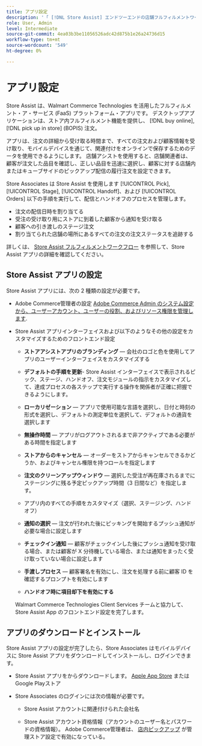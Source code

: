 ```yaml
---
title: アプリ設定
description: '「 [!DNL Store Assist] エンドツーエンドの店舗フルフィルメントワークフローとプロセスを管理し、オンラインで購入し、店舗注文を受け取るアプリケーション。 '
role: User, Admin
level: Intermediate
source-git-commit: 4ea03b3be11056526adc42d875b1e26a24736d15
workflow-type: tm+mt
source-wordcount: '549'
ht-degree: 0%

---
```


# アプリ設定

Store Assist は、Walmart Commerce Technologies を活用したフルフィルメント・ア・サービス (FaaS) プラットフォーム・アプリです。 デスクトップアプリケーションは、ストア内フルフィルメント機能を提供し、 [!DNL buy online], [!DNL pick up in store] (BOPIS) 注文。

アプリは、注文の詳細から受け取る時間まで、すべての注文および顧客情報を受け取り、モバイルデバイスを通じて、関連付けをオンラインで保存するためのデータを使用できるようにします。 店舗アシストを使用すると、店舗関連者は、顧客が注文した品目を確認し、正しい品目を迅速に選択し、顧客に対する店舗内またはキューブサイドのピックアップ配信の履行注文を設定できます。

Store Associates は Store Assist を使用します [!UICONTROL Pick], [!UICONTROL Stage], [!UICONTROL Handoff]、および [!UICONTROL Orders] 以下の手順を実行して、配信とハンドオフのプロセスを管理します。

- 注文の配信日時を割り当てる
- 受注の受け取り用にストアに到着した顧客から通知を受け取る
- 顧客への引き渡しのステージ注文
- 割り当てられた店舗の場所にあるすべての注文の注文ステータスを追跡する

詳しくは、 [Store Assist フルフィルメントワークフロー](store-assist-modules.md) を参照して、Store Assist アプリの詳細を確認してください。


## Store Assist アプリの設定

Store Assist アプリには、次の 2 種類の設定が必要です。

- Adobe Commerce管理者の設定 [Adobe Commerce Admin のシステム設定から、ユーザーアカウント、ユーザーの役割、およびリソース権限を管理します](user-setup.md).

- Store Assist アプリインターフェイスおよび以下のようなその他の設定をカスタマイズするためのフロントエンド設定

   - **ストアアシストアプリのブランディング** — 会社のロゴと色を使用してアプリのユーザーインターフェイスをカスタマイズする

   - **デフォルトの手順を更新**- Store Assist インターフェイスで表示されるピック、ステージ、ハンドオフ、注文モジュールの指示をカスタマイズして、達成プロセスの各ステップで実行する操作を関係者が正確に把握できるようにします。

   - **ローカリゼーション** — アプリで使用可能な言語を選択し、日付と時刻の形式を選択し、デフォルトの測定単位を選択して、デフォルトの通貨を選択します

   - **無操作時間** — アプリがログアウトされるまで非アクティブである必要がある時間を指定します

   - **ストアからのキャンセル** — オーダーをストアからキャンセルできるかどうか、およびキャンセル権限を持つロールを指定します

   - **注文のクリーンアップウィンドウ** — 選択した受注が再在庫されるまでにステージングに残る予定ピックアップ時間（3 日間など）を指定します。

   - アプリ内のすべての手順をカスタマイズ（選択、ステージング、ハンドオフ）

   - **通知の選択** — 注文が行われた後にピッキングを開始するプッシュ通知が必要な場合に設定します

   - **チェックイン通知** — 顧客がチェックインした後にプッシュ通知を受け取る場合、または顧客が X 分待機している場合、または通知をまったく受け取っていない場合に設定します

   - **手渡しプロセス** — 顧客署名を有効にし、注文を処理する前に顧客 ID を確認するプロンプトを有効にします

   - **ハンドオフ時に項目却下を有効にする**

   Walmart Commerce Technologies Client Services チームと協力して、Store Assist App のフロントエンド設定を完了します。

## アプリのダウンロードとインストール

Store Assist アプリの設定が完了したら、Store Associates はモバイルデバイスに Store Assist アプリをダウンロードしてインストールし、ログインできます。

- Store Assist アプリをからダウンロードします。 [Apple App Store](https://apps.apple.com/us/app/store-assist-by-walmart/id16092815390) またはGoogle Playストア

- Store Associates のログインには次の情報が必要です。

   - Store Assist アカウントに関連付けられた会社名

   - Store Assist アカウント資格情報（アカウントのユーザー名とパスワードの資格情報）。
   Adobe Commerce管理者は、 [店内ピックアップ](merchant-store-configuration.md#pickup-location-configuration) が管理ストア設定で有効になっている。

